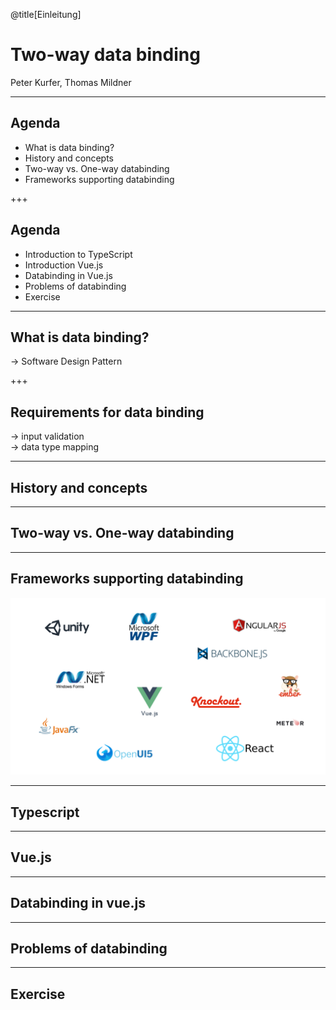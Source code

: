 @title[Einleitung]

# Two-way data binding

Peter Kurfer, Thomas Mildner

---

## Agenda

* What is data binding?
* History and concepts
* Two-way vs. One-way databinding
* Frameworks supporting databinding

+++

## Agenda

* Introduction to TypeScript
* Introduction Vue.js
* Databinding in Vue.js
* Problems of databinding
* Exercise


---
## What is data binding?

&rarr; Software Design Pattern


+++ 

## Requirements for data binding

&rarr; input validation </br>
&rarr; data type mapping 

---

## History and concepts



---

## Two-way vs. One-way databinding


---

## Frameworks supporting databinding

![Logo](../assets/images/logo_map.png)

---

## Typescript

--- 

## Vue.js


---

## Databinding in vue.js

---

## Problems of databinding

--- 

## Exercise